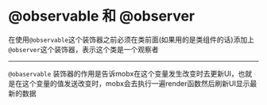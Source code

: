 # @observable 和 @observer

在使用`@observable`这个装饰器之前必须在类前面(如果用的是类组件的话)添加上`@observer`这个装饰器，表示这个类是一个观察者

----------

`@obaservable`
装饰器的作用是告诉mobx在这个变量发生改变时去更新UI，也就是在这个变量的值发送改变时，mobx会去执行一遍render函数然后刷新UI显示最新的数据
